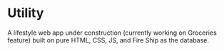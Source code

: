 # Utility
A lifestyle web app under construction (currently working on Groceries feature) built on pure HTML, CSS, JS, and Fire Ship as the database.
